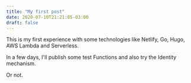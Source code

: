 ```yaml
---
title: "My first post"
date: 2020-07-10T21:21:05-03:00
draft: false
---
```


This is my first experience with some technologies like Netlify, Go, Hugo, AWS Lambda and Serverless.

In a few days, I'll publish some test Functions and also try the Identity mechanism.

Or not.